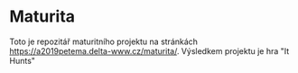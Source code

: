 # Maturita
Toto je repozitář maturitního projektu na stránkách https://a2019petema.delta-www.cz/maturita/. Výsledkem projektu je hra "It Hunts"
